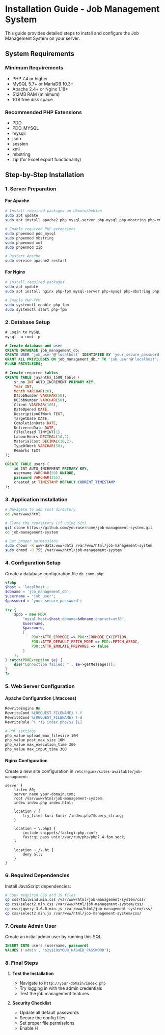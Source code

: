 # Installation Guide - Job Management System

This guide provides detailed steps to install and configure the Job Management System on your server.

## System Requirements

### Minimum Requirements
- PHP 7.4 or higher
- MySQL 5.7+ or MariaDB 10.3+
- Apache 2.4+ or Nginx 1.18+
- 512MB RAM (minimum)
- 1GB free disk space

### Recommended PHP Extensions
- PDO
- PDO_MYSQL
- mysqli
- json
- session
- xml
- mbstring
- zip (for Excel export functionality)

## Step-by-Step Installation

### 1. Server Preparation

#### For Apache
```bash
# Install required packages on Ubuntu/Debian
sudo apt update
sudo apt install apache2 php mysql-server php-mysql php-mbstring php-xml php-zip

# Enable required PHP extensions
sudo phpenmod pdo_mysql
sudo phpenmod mbstring
sudo phpenmod xml
sudo phpenmod zip

# Restart Apache
sudo service apache2 restart
```

#### For Nginx
```bash
# Install required packages
sudo apt update
sudo apt install nginx php-fpm mysql-server php-mysql php-mbstring php-xml php-zip

# Enable PHP-FPM
sudo systemctl enable php-fpm
sudo systemctl start php-fpm
```

### 2. Database Setup

```sql
# Login to MySQL
mysql -u root -p

# Create database and user
CREATE DATABASE job_management_db;
CREATE USER 'job_user'@'localhost' IDENTIFIED BY 'your_secure_password';
GRANT ALL PRIVILEGES ON job_management_db.* TO 'job_user'@'localhost';
FLUSH PRIVILEGES;

# Create required tables
CREATE TABLE jayantha_1500_table (
    sr_no INT AUTO_INCREMENT PRIMARY KEY,
    Year INT,
    Month VARCHAR(20),
    DTJobNumber VARCHAR(50),
    HOJobNumber VARCHAR(50),
    Client VARCHAR(100),
    DateOpened DATE,
    DescriptionOfWork TEXT,
    TargetDate DATE,
    CompletionDate DATE,
    DeliveredDate DATE,
    FileClosed TINYINT(1),
    LabourHours DECIMAL(10,2),
    MaterialCost DECIMAL(10,2),
    TypeOfWork VARCHAR(50),
    Remarks TEXT
);

CREATE TABLE users (
    id INT AUTO_INCREMENT PRIMARY KEY,
    username VARCHAR(50) UNIQUE,
    password VARCHAR(255),
    created_at TIMESTAMP DEFAULT CURRENT_TIMESTAMP
);
```

### 3. Application Installation

```bash
# Navigate to web root directory
cd /var/www/html

# Clone the repository (if using Git)
git clone https://github.com/yourusername/job-management-system.git
cd job-management-system

# Set proper permissions
sudo chown -R www-data:www-data /var/www/html/job-management-system
sudo chmod -R 755 /var/www/html/job-management-system
```

### 4. Configuration Setup

Create a database configuration file `db_conn.php`:

```php
<?php
$host = 'localhost';
$dbname = 'job_management_db';
$username = 'job_user';
$password = 'your_secure_password';

try {
    $pdo = new PDO(
        "mysql:host=$host;dbname=$dbname;charset=utf8",
        $username,
        $password,
        [
            PDO::ATTR_ERRMODE => PDO::ERRMODE_EXCEPTION,
            PDO::ATTR_DEFAULT_FETCH_MODE => PDO::FETCH_ASSOC,
            PDO::ATTR_EMULATE_PREPARES => false
        ]
    );
} catch(PDOException $e) {
    die("Connection failed: " . $e->getMessage());
}
?>
```

### 5. Web Server Configuration

#### Apache Configuration (.htaccess)
```apache
RewriteEngine On
RewriteCond %{REQUEST_FILENAME} !-f
RewriteCond %{REQUEST_FILENAME} !-d
RewriteRule ^(.*)$ index.php/$1 [L]

# PHP settings
php_value upload_max_filesize 10M
php_value post_max_size 10M
php_value max_execution_time 300
php_value max_input_time 300
```

#### Nginx Configuration
Create a new site configuration in `/etc/nginx/sites-available/job-management`:

```nginx
server {
    listen 80;
    server_name your-domain.com;
    root /var/www/html/job-management-system;
    index index.php index.html;

    location / {
        try_files $uri $uri/ /index.php?$query_string;
    }

    location ~ \.php$ {
        include snippets/fastcgi-php.conf;
        fastcgi_pass unix:/var/run/php/php7.4-fpm.sock;
    }

    location ~ /\.ht {
        deny all;
    }
}
```

### 6. Required Dependencies

Install JavaScript dependencies:

```bash
# Copy required CSS and JS files
cp css/tailwind.min.css /var/www/html/job-management-system/css/
cp css/select2.min.css /var/www/html/job-management-system/css/
cp css/jquery-3.6.0.min.js /var/www/html/job-management-system/css/
cp css/select2.min.js /var/www/html/job-management-system/css/
```

### 7. Create Admin User

Create an initial admin user by running this SQL:

```sql
INSERT INTO users (username, password) 
VALUES ('admin', '$2y$10$YOUR_HASHED_PASSWORD');
```

### 8. Final Steps

1. **Test the Installation**
   - Navigate to `http://your-domain/index.php`
   - Try logging in with the admin credentials
   - Test the job management features

2. **Security Checklist**
   - Update all default passwords
   - Secure the config files
   - Set proper file permissions
   - Enable H